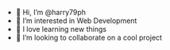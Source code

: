 - 👋 Hi, I’m @harry79ph
- 👀 I’m interested in Web Development
- 🌱 I love learning new things
- 💞️ I’m looking to collaborate on a cool project


<!---
harry79ph/harry79ph is a ✨ special ✨ repository because its `README.md` (this file) appears on your GitHub profile.
You can click the Preview link to take a look at your changes.
--->
